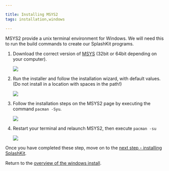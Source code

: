 ```yaml
---

title: Installing MSYS2
tags: installation,windows

---
```


MSYS2 provide a unix terminal environment for Windows. We will need this to run the build commands to create our SplashKit programs.

1. Download the correct version of [MSYS](http://www.msys2.org) (32bit or 64bit depending on your computer).

    ![](images/install-gifs/Windows/1.gif)

1. Run the installer and follow the installation wizard, with default values. (Do not install in a location with spaces in the path!)

    ![](images/install-gifs/Windows/2.gif)

1. Follow the installation steps on the MSYS2 page by executing the command `pacman -Syu`.

    ![](images/install-gifs/Windows/4.gif)

1. Restart your terminal and relaunch MSYS2, then execute `pacman -su`

    ![](images/install-gifs/Windows/5.gif)

Once you have completed these step, move on to the [next step - installing SplashKit](/articles/installation/windows/step-2.html).

Return to the [overview of the windows install](/articles/installation/windows).
